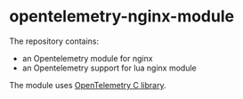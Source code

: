 # opentelemetry-nginx-module

The repository contains:
* an Opentelemetry module for nginx
* an Opentelemetry support for lua nginx module

The module uses [OpenTelemetry C library](https://github.com/sorc1/opentelemetry-c).

